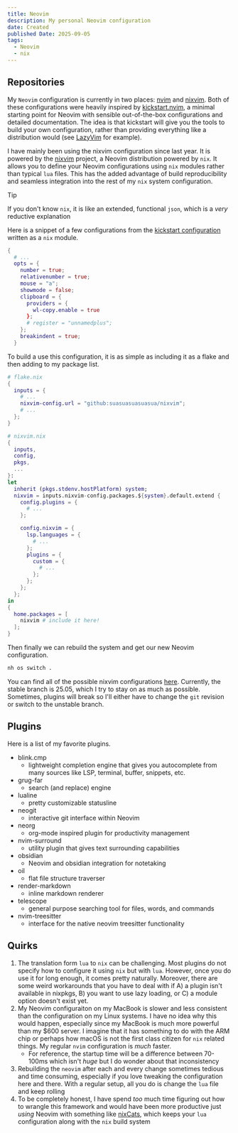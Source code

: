 ```yaml
---
title: Neovim
description: My personal Neovim configuration
date: Created
published Date: 2025-09-05
tags:
  - Neovim
  - nix
---
```


## Repositories

My `Neovim` configuration is currently in two places:
[nvim](https://github.com/suasuasuasuasua/nvim) and
[nixvim](https://github.com/suasuasuasuasua/nixvim). Both of these
configurations were heavily inspired by
[kickstart.nvim](https://github.com/nvim-lua/kickstart.nvim), a minimal starting
point for Neovim with sensible out-of-the-box configurations and detailed
documentation. The idea is that kickstart will give you the tools to build your
own configuration, rather than providing everything like a distribution would
(see [LazyVim](https://www.lazyvim.org/) for example).

I have mainly been using the nixvim configuration since last year. It is powered
by the [nixvim](https://github.com/nix-community/nixvim) project, a Neovim
distribution powered by `nix`. It allows you to define your Neovim
configurations using `nix` modules rather than typical `lua` files. This has the
added advantage of build reproducibility and seamless integration into the rest
of my `nix` system configuration.

> [!TIP]
> If you don't know `nix`, it is like an extended, functional `json`, which is
> a _very_ reductive explanation

Here is a snippet of a few configurations from the [kickstart
configuration](https://github.com/suasuasuasuasua/nixvim/blob/4909cbf25ccec926b763fe71629ea3ae912fff55/config/kickstart.nix)
written as a `nix` module.

```nix
{
  # ...
  opts = {
    number = true;
    relativenumber = true;
    mouse = "a";
    showmode = false;
    clipboard = {
      providers = {
        wl-copy.enable = true
      };
      # register = "unnamedplus";
    };
    breakindent = true;
  }
```

To build a use this configuration, it is as simple as including it as a flake
and then adding to my package list.

```nix
# flake.nix
{
  inputs = {
    # ...
    nixvim-config.url = "github:suasuasuasuasua/nixvim";
    # ...
  };
}

# nixvim.nix
{
  inputs,
  config,
  pkgs,
  ...
}:
let
  inherit (pkgs.stdenv.hostPlatform) system;
  nixvim = inputs.nixvim-config.packages.${system}.default.extend {
    config.plugins = {
      # ...
    };

    config.nixvim = {
      lsp.languages = {
        # ...
      };
      plugins = {
        custom = {
          # ...
        };
      };
    };
  };
in
{
  home.packages = [
    nixvim # include it here!
  ];
}
```

Then finally we can rebuild the system and get our new Neovim configuration.

```bash
nh os switch .
```

You can find all of the possible nixvim configurations
[here](https://nix-community.github.io/nixvim/). Currently, the stable branch is
25.05, which I try to stay on as much as possible. Sometimes, plugins will break
so I'll either have to change the `git` revision or switch to the unstable
branch.

## Plugins

Here is a list of my favorite plugins.

- blink.cmp
  - lightweight completion engine that gives you autocomplete from many sources
  like LSP, terminal, buffer, snippets, etc.
- grug-far
  - search (and replace) engine
- lualine
  - pretty customizable statusline
- neogit
  - interactive git interface within Neovim
- neorg
  - org-mode inspired plugin for productivity management
- nvim-surround
  - utility plugin that gives text surrounding capabilities
- obsidian
  - Neovim and obsidian integration for notetaking
- oil
  - flat file structure traverser
- render-markdown
  - inline markdown renderer
- telescope
  - general purpose searching tool for files, words, and commands
- nvim-treesitter
  - interface for the native neovim treesitter functionality

## Quirks

1. The translation form `lua` to `nix` can be challenging. Most plugins do not
   specify how to configure it using `nix` but with `lua`. However, once you do
use it for long enough, it comes pretty naturally. Moreover, there are some
weird workarounds that you have to deal with if A) a plugin isn't available in
nixpkgs, B) you want to use lazy loading, or C) a module option doesn't exist
yet.
2. My Neovim configuraiton on my MacBook is slower and less consistent than the
   configuration on my Linux systems. I have no idea why this would happen,
especially since my MacBook is much more powerful than my $600 server. I imagine
that it has something to do with the ARM chip or perhaps how macOS is not the
first class citizen for `nix` related things. My regular `nvim` configuration is
_much_ faster.
   - For reference, the startup time will be a difference between 70-100ms which
     isn't _huge_ but I do wonder about that inconsistency
3. Rebuilding the `neovim` after each and every change sometimes tedious and
   time consuming, especially if you love tweaking the configuration here and
there. With a regular setup, all you do is change the `lua` file and keep
rolling
4. To be completely honest, I have spend _too_ much time figuring out how to
   wrangle this framework and would have been more productive just _using_
Neovim with something like [nixCats](https://nixcats.org/), which keeps your
`lua` configuration along with the `nix` build system
